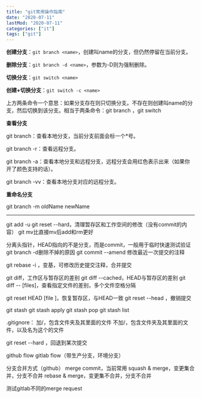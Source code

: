 ```yaml
---
title: "git常用操作指南"
date: "2020-07-11"
lastMod: "2020-07-11"
categories: ["it"]
tags: ["git"]
---
```


**创建分支**：`git branch <name>`，创建叫name的分支，但仍然停留在当前分支。

**删除分支**：`git branch -d <name>`，参数为-D则为强制删除。

**切换分支**：`git switch <name>`

**创建+切换分支**：`git switch -c <name>`

上方两条命令一个意思：如果分支存在则只切换分支。不存在则创建叫name的分支，然后切换到该分支。相当于两条命令：git branch <name>，git switch <name>

**查看分支**

git branch：查看本地分支，当前分支前面会标一个*号。

git branch -r：查看远程分支。

git branch -a：查看本地分支和远程分支，远程分支会用红色表示出来（如果你开了颜色支持的话）。

git branch -vv：查看本地分支对应的远程分支。

**重命名分支**

git branch -m oldName newName

---

git add -u
git reset --hard，清理暂存区和工作空间的修改（没有commit的内容）
git mv比直接mv后add和rm更好

分离头指针，HEAD指向的不是分支，而是commit，一般用于临时快速测试验证
git branch -d删除不掉的原因
git commit --amend 修改最近一次提交的注释

git rebase -i <commit id>，变基，可修改历史提交注释，合并提交

git diff，工作区与暂存区的差别
git diff --cached，HEAD与暂存区的差别
git diff -- [files]，查看指定文件的差别，多个文件空格分隔

git reset HEAD [file
]，恢复暂存区，与HEAD一致
git reset --head <commit id>，撤销提交

git stash
git stash apply
git stash pop
git stash list

.gitignore：
加/，包含文件夹及其里面的文件
不加/，包含文件夹及其里面的文件，以及名为这个的文件

git reset --hard <commit id>，回退到某次提交

github flow
gitlab flow（带生产分支，环境分支）

分支合并方式（github）
merge commit，当前常用
squash & merge，变更集合并，分支不合并
rebase & merge，变更集不合并，分支不合并

测试gitlab不同的merge request
